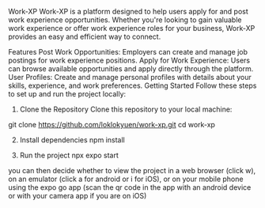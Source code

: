 Work-XP
Work-XP is a platform designed to help users apply for and post work experience opportunities. Whether you're looking to gain valuable work experience or offer work experience roles for your business, Work-XP provides an easy and efficient way to connect.

Features
Post Work Opportunities: Employers can create and manage job postings for work experience positions.
Apply for Work Experience: Users can browse available opportunities and apply directly through the platform.
User Profiles: Create and manage personal profiles with details about your skills, experience, and work preferences.
Getting Started
Follow these steps to set up and run the project locally:

1. Clone the Repository
Clone this repository to your local machine:

git clone https://github.com/loklokyuen/work-xp.git cd work-xp

2. Install dependencies
npm install

3. Run the project
npx expo start

you can then decide whether to view the project in a web browser (click w), on an emulator (click a for android or i for iOS), or on your mobile phone using the expo go app (scan the qr code in the app with an android device or with your camera app if you are on iOS)
